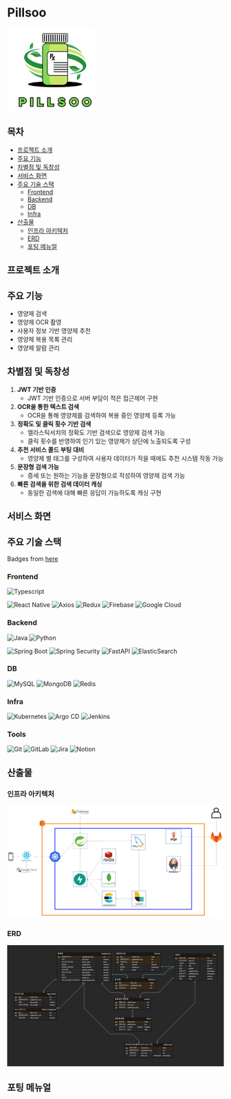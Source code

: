 # Pillsoo

![Pillsoo](resource/PillSooLogo.png)

## 목차

- [프로젝트 소개](#프로젝트-소개)
- [주요 기능](#주요-기능)
- [차별점 및 독창성](#차별점-및-독창성)
- [서비스 화면](#서비스-화면)
- [주요 기술 스택](#주요-기술-스택)
    - [Frontend](#frontend)
    - [Backend](#backend)
    - [DB](#db)
    - [Infra](#infra)
- [산출물](산출물)
    - [인프라 아키텍처](#인프라-아키텍처)
    - [ERD](#erd)
    - [포팅 메뉴얼](#포팅-메뉴얼)

## 프로젝트 소개

## 주요 기능

- 영양제 검색
- 영양제 OCR 촬영
- 사용자 정보 기반 영양제 추천
- 영양제 복용 목록 관리
- 영양제 알람 관리

## 차별점 및 독창성

1. **JWT 기반 인증**
    - JWT 기반 인증으로 서버 부담이 적은 접근제어 구현
2. **OCR을 통한 텍스트 검색**
    - OCR을 통해 영양제를 검색하여 복용 중인 영양제 등록 가능
2. **정확도 및 클릭 횟수 기반 검색**
    - 엘라스틱서치의 정확도 기반 검색으로 영양제 검색 가능
    - 클릭 횟수를 반영하여 인기 있는 영양제가 상단에 노출되도록 구성
3. **추천 서비스 콜드 부팅 대비**
    - 영양제 별 태그를 구성하여 사용자 데이터가 적을 때에도 추천 시스템 작동 가능
4. **문장형 검색 가능**
    - 증세 또는 원하는 기능을 문장형으로 작성하여 영양제 검색 가능
5. **빠른 검색을 위한 검색 데이터 캐싱**
    - 동일한 검색에 대해 빠른 응답이 가능하도록 캐싱 구현

## 서비스 화면

## 주요 기술 스택

Badges from [here](https://github.com/alexandresanlim/Badges4-README.md-Profile) 

### Frontend

![Typescript](https://img.shields.io/badge/TypeScript-007ACC?style=for-the-badge&logo=typescript&logoColor=white)

![React Native](https://img.shields.io/badge/react_native-%2320232a.svg?style=for-the-badge&logo=react&logoColor=%2361DAFB)
![Axios](https://img.shields.io/badge/axios-671ddf?&style=for-the-badge&logo=axios&logoColor=white)
![Redux](https://img.shields.io/badge/Redux-593D88?style=for-the-badge&logo=redux&logoColor=white)
![Firebase](https://img.shields.io/badge/firebase-ffca28?style=for-the-badge&logo=firebase&logoColor=black)
![Google Cloud](https://img.shields.io/badge/GoogleCloud-%234285F4.svg?style=for-the-badge&logo=google-cloud&logoColor=white)

### Backend

![Java](https://img.shields.io/badge/java-%23ED8B00.svg?style=for-the-badge&logo=openjdk&logoColor=white)
![Python](https://img.shields.io/badge/python-3670A0?style=for-the-badge&logo=python&logoColor=ffdd54)

![Spring Boot](https://img.shields.io/badge/Spring_Boot-6DB33F?style=for-the-badge&logo=spring-boot&logoColor=white)
![Spring Security](https://img.shields.io/badge/Spring_Security-6DB33F?style=for-the-badge&logo=Spring-Security&logoColor=white)
![FastAPI](https://img.shields.io/badge/fastapi-109989?style=for-the-badge&logo=FASTAPI&logoColor=white)
![ElasticSearch](https://img.shields.io/badge/-ElasticSearch-005571?style=for-the-badge&logo=elasticsearch)

### DB

![MySQL](https://img.shields.io/badge/mysql-4479A1.svg?style=for-the-badge&logo=mysql&logoColor=white)
![MongoDB](https://img.shields.io/badge/MongoDB-%234ea94b.svg?style=for-the-badge&logo=mongodb&logoColor=white)
![Redis](https://img.shields.io/badge/redis-%23DD0031.svg?style=for-the-badge&logo=redis&logoColor=white)

### Infra

![Kubernetes](https://img.shields.io/badge/kubernetes-%23326ce5.svg?style=for-the-badge&logo=kubernetes&logoColor=white)
![Argo CD](https://img.shields.io/badge/Argo%20CD-1e0b3e?style=for-the-badge&logo=argo&logoColor=#d16044)
![Jenkins](https://img.shields.io/badge/Jenkins-49728B?style=for-the-badge&logo=jenkins&logoColor=white)

### Tools

![Git](https://img.shields.io/badge/git-%23F05033.svg?style=for-the-badge&logo=git&logoColor=white)
![GitLab](https://img.shields.io/badge/gitlab-%23181717.svg?style=for-the-badge&logo=gitlab&logoColor=white)
![Jira](https://img.shields.io/badge/jira-%230A0FFF.svg?style=for-the-badge&logo=jira&logoColor=white)
![Notion](https://img.shields.io/badge/Notion-%23000000.svg?style=for-the-badge&logo=notion&logoColor=white)

## 산출물

### 인프라 아키텍처

![Infra](resource/infra.png)

### ERD

![ERD](resource/erd.png)

## 포팅 메뉴얼